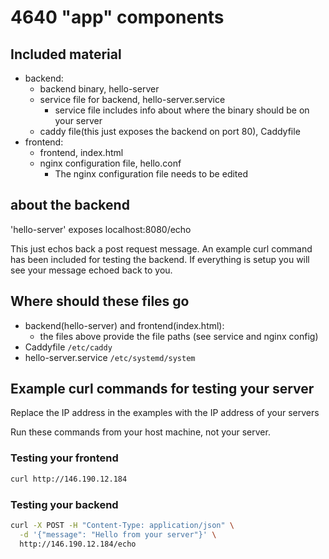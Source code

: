 # 4640 "app" components

## Included material

- backend:
  - backend binary, hello-server
  - service file for backend, hello-server.service
    - service file includes info about where the binary should be on your server
  - caddy file(this just exposes the backend on port 80), Caddyfile
- frontend:
  - frontend, index.html
  - nginx configuration file, hello.conf
    - The nginx configuration file needs to be edited

## about the backend

'hello-server' exposes localhost:8080/echo

This just echos back a post request message. An example curl command has been included for testing the backend. If everything is setup you will see your message echoed back to you.

## Where should these files go

- backend(hello-server) and frontend(index.html): 
  - the files above provide the file paths (see service and nginx config)
- Caddyfile `/etc/caddy`
- hello-server.service `/etc/systemd/system`

## Example curl commands for testing your server

Replace the IP address in the examples with the IP address of your servers

Run these commands from your host machine, not your server.

### Testing your frontend

```bash
curl http://146.190.12.184
```

### Testing your backend

```bash
curl -X POST -H "Content-Type: application/json" \
  -d '{"message": "Hello from your server"}' \
  http://146.190.12.184/echo
```
